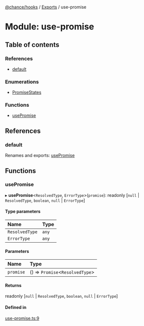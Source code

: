 [@chance/hooks](../README.md) / [Exports](../modules.md) / use-promise

# Module: use-promise

## Table of contents

### References

- [default](use_promise.md#default)

### Enumerations

- [PromiseStates](../enums/use_promise.promisestates.md)

### Functions

- [usePromise](use_promise.md#usepromise)

## References

### default

Renames and exports: [usePromise](use_promise.md#usepromise)

## Functions

### usePromise

▸ **usePromise**<`ResolvedType`, `ErrorType`\>(`promise`): readonly [``null`` \| `ResolvedType`, `boolean`, ``null`` \| `ErrorType`]

#### Type parameters

| Name | Type |
| :------ | :------ |
| `ResolvedType` | `any` |
| `ErrorType` | `any` |

#### Parameters

| Name | Type |
| :------ | :------ |
| `promise` | () => `Promise`<`ResolvedType`\> |

#### Returns

readonly [``null`` \| `ResolvedType`, `boolean`, ``null`` \| `ErrorType`]

#### Defined in

[use-promise.ts:9](https://github.com/chaance/hooks/blob/e2a7532/src/use-promise.ts#L9)
